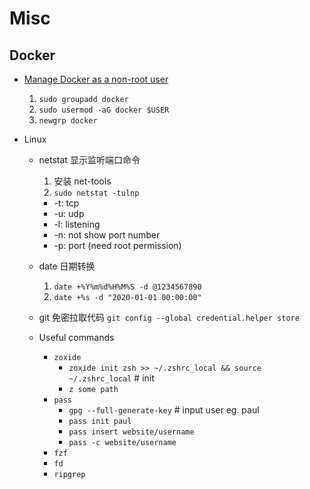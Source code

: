 # Misc

## Docker

- [Manage Docker as a non-root user](https://docs.docker.com/engine/install/linux-postinstall/)
  1. `sudo groupadd docker`
  1. `sudo usermod -aG docker $USER`
  1. `newgrp docker`

- Linux
  - netstat 显示监听端口命令
    1. 安装 net-tools
    1. `sudo netstat -tulnp`
      - -t: tcp
      - -u: udp
      - -l: listening
      - -n: not show port number
      - -p: port (need root permission)

  - date 日期转换
    1. `date +%Y%m%d%H%M%S -d @1234567890`
    1. `date +%s -d "2020-01-01 00:00:00"`

  - git 免密拉取代码
    `git config --global credential.helper store`

  - Useful commands
    - `zoxide`
      - `zoxide init zsh >> ~/.zshrc_local && source ~/.zshrc_local` # init
      - `z some path`
    - `pass`
      - `gpg --full-generate-key` # input user eg. paul
      - `pass init paul`
      - `pass insert website/username`
      - `pass -c website/username`
    - `fzf`
    - `fd`
    - `ripgrep`

